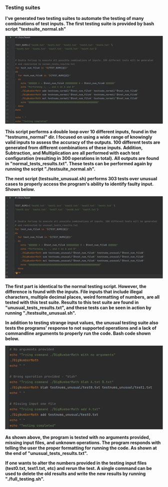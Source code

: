 ### Testing suites
**I've generated two testing suites to automate the testing of many combinations of test inputs.
The first testing suite is provided by bash script "testsuite_normal.sh"**

![testing1.png](testing1.png)

**This script performs a double loop over 10 different inputs, found in the "testnums_normal" dir.
I focused on using a wide range of knowingly valid inputs to assess
the accuracy of the outputs. 100 different tests are generated from different combinations of these inputs. Addition, Subtraction, and 
Multiplication are all performed with each test configuration (resulting in 300 operations in total). 
All outputs are found in "normal_tests_results.txt". These tests can be performed again by running the script
"./testsuite_normal.sh".**


**The next script (testsuite_unusual.sh) performs 303 tests over unusual cases to properly access
the program's ability to identify faulty input. Shown below.**

![testing2.png](testing2.png)

**The first part is identical to the normal testing script. However, the difference is found with the inputs.
File inputs that include illegal characters, multiple decimal places, weird formatting of numbers, are all tested
with this test suite. Results to this test suite are found in "unusual_tests_results.txt", and these tests can be seen
in action by running "./testsuite_unusual.sh".**

**In addition to testing strange input values, the unusual testing suite also tests the programs' response
to not supported operations and a lack of commandline arguments to properly run the code. Bash code shown below.**

![testing3.png](testing3.png)

**As shown above, the program is tested with no arguments provided, missing input files, and unknown operations.
The program responds with telling the user the proper formatting for running the code. As shown at the end of 
"unusual_tests_results.txt".**

**If one wants to alter the numbers provided in the testing input files (test0.txt, text1.txt, etc) and rerun the test.
A single command can be used to delete the old results and write the new results by running "./full_testing.sh".**